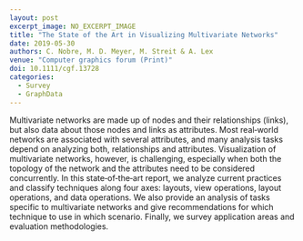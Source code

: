 ```yaml
---
layout: post
excerpt_image: NO_EXCERPT_IMAGE
title: "The State of the Art in Visualizing Multivariate Networks"
date: 2019-05-30
authors: C. Nobre, M. D. Meyer, M. Streit & A. Lex
venue: "Computer graphics forum (Print)"
doi: 10.1111/cgf.13728
categories:
  - Survey
  - GraphData
---
```

Multivariate networks are made up of nodes and their relationships (links), but also data about those nodes and links as attributes. Most real‐world networks are associated with several attributes, and many analysis tasks depend on analyzing both, relationships and attributes. Visualization of multivariate networks, however, is challenging, especially when both the topology of the network and the attributes need to be considered concurrently. In this state‐of‐the‐art report, we analyze current practices and classify techniques along four axes: layouts, view operations, layout operations, and data operations. We also provide an analysis of tasks specific to multivariate networks and give recommendations for which technique to use in which scenario. Finally, we survey application areas and evaluation methodologies.
